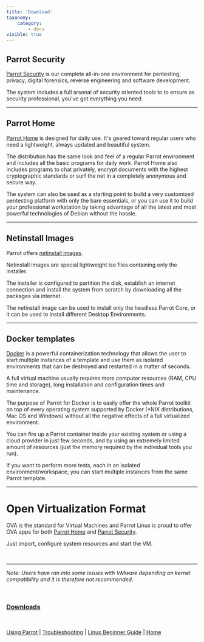 ```yaml
---
title: 'Download'
taxonomy:
    category:
        - docs
visible: true
---
```


## Parrot Security

[Parrot Security](https://www.parrot.sh/download-security.php) is our complete all-in-one environment for pentesting, privacy, digital forensics, reverse engineering and software development.

The system includes a full arsenal of security oriented tools to to ensure as security professional, you've got everything you need.

---

## Parrot Home

[Parrot Home](https://www.parrot.sh/download-home.php) is designed for daily use. It's geared toward regular users who need a lightweight, always updated and beautiful system.

The distribution has the same look and feel of a regular Parrot environment and includes all the basic programs for daily work. Parrot Home also includes programs to chat privately, encrypt documents with the highest cryptographic standards or surf the net in a completely anonymous and secure way.

The system can also be used as a starting point to build a very customized pentesting platform with only the bare essentials, or you can use it to build your professional workstation by taking advantage of all the latest and most powerful technologies of Debian without the hassle.

---

## Netinstall Images

Parrot offers [netinstall images](https://www.parrot.sh/download-other.php).

Netinstall images are special lightweight iso files containing only the installer.

The installer is configured to partition the disk, establish an internet connection and install the system from scratch by downloading all the packages via internet.

The netinstall image can be used to install only the headless Parrot Core, or it can be used to install different Desktop Environments.

---

## Docker templates

[Docker](https://www.parrot.sh/download-other.php) is a powerful containerization technology that allows the user to start multiple instances of a template and use them as isolated environments that can be destroyed and restarted in a matter of seconds.

A full virtual machine usually requires more computer resources (RAM, CPU time and storage), long installation and configuration times and maintenance.

The purpose of Parrot for Docker is to easily offer the whole Parrot toolkit on top of every operating system supported by Docker (*NIX distributions, Mac OS and Windows) without all the negative effects of a full virtualized environment.

You can fire up a Parrot container inside your existing system or using a cloud provider in just few seconds, and by using an extremely limited amount of resources (just the memory required by the individual tools you run).

If you want to perform more tests, each in an isolated environment/workspace, you can start multiple instances from the same Parrot template.

---

# Open Virtualization Format

OVA is the standard for Virtual Machines and Parrot Linux is proud to offer OVA apps for both [Parrot Home](https://www.parrot.sh/download-home.php) and [Parrot Security](https://www.parrot.sh/download-security.php).

Just import, configure system resources and start the VM.

&nbsp;

---

*Note: Users have ran into some issues with VMware depending on kernel compatibility and it is therefore not recommended.*

&nbsp;

### [__Downloads__](https://www.parrot.sh/download.php)

&nbsp;

[Using Parrot](https://docs.parrotlinux.org/info/start/) | [Troubleshooting](https://docs.parrotlinux.org/trbl/start/) | [Linux Beginner Guide](https://docs.parrotlinux.org/library/lbg-basics/) | [Home](https://docs.parrotlinux.org/)
